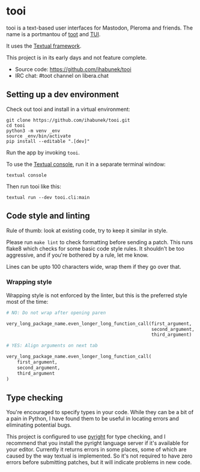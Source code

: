 tooi
====

tooi is a text-based user interfaces for Mastodon, Pleroma and friends. The name
is a portmantou of [toot](https://toot.bezdomni.net/) and
[TUI](https://en.wikipedia.org/wiki/Text-based_user_interface).

It uses the [Textual framework](https://textual.textualize.io/).

This project is in its early days and not feature complete.

* Source code: https://github.com/ihabunek/tooi
* IRC chat: #toot channel on libera.chat

## Setting up a dev environment

Check out tooi and install in a virtual environment:

```
git clone https://github.com/ihabunek/tooi.git
cd tooi
python3 -m venv _env
source _env/bin/activate
pip install --editable ".[dev]"
```

Run the app by invoking `tooi`.

To use the
[Textual console](https://textual.textualize.io/guide/devtools/#console), run
it in a separate terminal window:

```
textual console
```

Then run tooi like this:

```
textual run --dev tooi.cli:main
```

## Code style and linting

Rule of thumb: look at existing code, try to keep it similar in style.

Please run `make lint` to check formatting before sending a patch. This runs
flake8 which checks for some basic code style rules. It shouldn't be too
aggressive, and if you're bothered by a rule, let me know.

Lines can be upto 100 characters wide, wrap them if they go over that.

### Wrapping style

Wrapping style is not enforced by the linter, but this is the preferred style
most of the time:

```python
# NO: Do not wrap after opening paren

very_long_package_name.even_longer_long_function_call(first_argument,
                                                      second_argument,
                                                      third_argument)

# YES: Align arguments on next tab

very_long_package_name.even_longer_long_function_call(
    first_argument,
    second_argument,
    third_argument
)
```

## Type checking

You're encouraged to specify types in your code. While they can be a bit of a
pain in Python, I have found them to be useful in locating errors and
eliminating potential bugs.

This project is configured to use
[pyright](https://github.com/microsoft/pyright) for type checking, and I
recommend that you install the pyright language server if it's available for
your editor. Currently it returns errors in some places, some of which are
caused by the way textual is implemented. So it's not required to have zero
errors before submitting patches, but it will indicate problems in new code.
